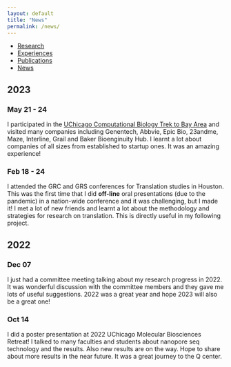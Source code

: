```yaml
---
layout: default
title: "News"
permalink: /news/
---
```


* [Research](https://sihaohuanguc.github.io/research)
* [Experiences](https://sihaohuanguc.github.io/experiences)
* [Publications](https://sihaohuanguc.github.io/publications)
* [News](https://sihaohuanguc.github.io/news)

## 2023
### May 21 - 24
I participated in the [UChicago Computational Biology Trek to Bay Area](http://www.mychoice.uchicago.edu/about-the-program/experience/treks/computationalbiology23/) and visited many companies including Genentech, Abbvie, Epic Bio, 23andme, Maze, Interline, Grail and Baker Bioenginuity Hub. I learnt a lot about companies of all sizes from established to startup ones. It was an amazing experience!

### Feb 18 - 24
I attended the GRC and GRS conferences for Translation studies in Houston. This was the first time that I did **off-line** oral presentations (due to the pandemic) in a nation-wide conference and it was challenging, but I made it! I met a lot of new friends and learnt a lot about the methodology and strategies for research on translation. This is directly useful in my following project.

## 2022
### Dec 07
I just had a committee meeting talking about my research progress in 2022. It was wonderful discussion with the committee members and they gave me lots of useful suggestions. 2022 was a great year and hope 2023 will also be a great one!

### Oct 14
I did a poster presentation at 2022 UChicago Molecular Biosciences Retreat! I talked to many faculties and students about nanopore seq technology and the results. Also new results are on the way. Hope to share about more results in the near future. It was a great journey to the Q center.
